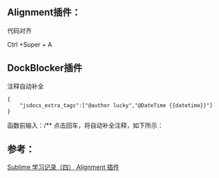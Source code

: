 ## Alignment插件：

代码对齐

Ctrl +Super + A

## DockBlocker插件

注释自动补全

```
{
    "jsdocs_extra_tags":["@author lucky","@DateTime {{datetime}}"]
}
```

函数前输入：/** 点击回车，将自动补全注释，如下所示：

## 参考：

[Sublime 学习记录（四） Alignment 插件](https://www.cnblogs.com/gxqq/p/5013331.html)

